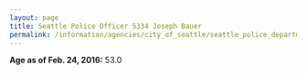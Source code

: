 ```yaml
---
layout: page
title: Seattle Police Officer 5334 Joseph Bauer
permalink: /information/agencies/city_of_seattle/seattle_police_department/copbook/5334/
---
```


**Age as of Feb. 24, 2016:** 53.0
